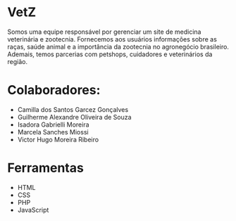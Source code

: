 # VetZ
Somos uma equipe responsável por gerenciar um site de medicina veterinária e zootecnia. Fornecemos aos usuários informações sobre as raças, saúde animal e a importância da zootecnia no agronegócio brasileiro. Ademais, temos parcerias com petshops, cuidadores e veterinários da região.

# Colaboradores:
- Camilla dos Santos Garcez Gonçalves
- Guilherme Alexandre Oliveira de Souza
- Isadora Gabrielli Moreira
- Marcela Sanches Miossi
- Victor Hugo Moreira Ribeiro

# Ferramentas
- HTML
- CSS
- PHP
- JavaScript

